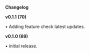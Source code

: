 **Changelog**


**v0.1.1 (70)**

• Adding feature check latest updates.

**v0.1.0 (69)**

• initial release.
